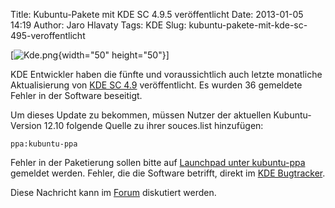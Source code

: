 Title: Kubuntu-Pakete mit KDE SC 4.9.5 veröffentlicht
Date: 2013-01-05 14:19
Author: Jaro Hlavaty
Tags: KDE
Slug: kubuntu-pakete-mit-kde-sc-495-veroffentlicht

[![Kde.png](http://wiki.kubuntu-de.org/images/thumb/Kde.png/50px-Kde.png){width="50"
height="50"}]


KDE Entwickler haben die fünfte und voraussichtlich auch letzte
monatliche Aktualisierung von [KDE SC
4.9](http://kde.org/announcements/announce-4.9.5.php) veröffentlicht. Es
wurden 36 gemeldete Fehler in der Software beseitigt.


<!--break--><!--break-->

Um dieses Update zu bekommen, müssen Nutzer der aktuellen
Kubuntu-Version 12.10 folgende Quelle zu ihrer souces.list hinzufügen:


``` {.shell}
ppa:kubuntu-ppa
```

Fehler in der Paketierung sollen bitte auf [Launchpad unter
kubuntu-ppa](https://bugs.launchpad.net/kubuntu-ppa) gemeldet werden.
Fehler, die die Software betrifft, direkt im [KDE
Bugtracker](http://bugs.kde.org/).


Diese Nachricht kann im
[Forum](http://forum.kubuntu-de.org/index.php?board=1.0) diskutiert
werden.



